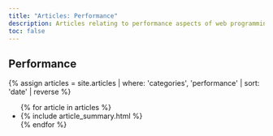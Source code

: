 ```yaml
---
title: "Articles: Performance"
description: Articles relating to performance aspects of web programming in Dart, such as the event loop.
toc: false
---
```


<div class="break-80">
  <h2>Performance</h2>
  {% assign articles = site.articles | where: 'categories', 'performance' | sort: 'date' | reverse %}
  <ul class="nav-list">
    {% for article in articles %}
      <li>{% include article_summary.html %}</li>
    {% endfor %}
  </ul>
</div>
